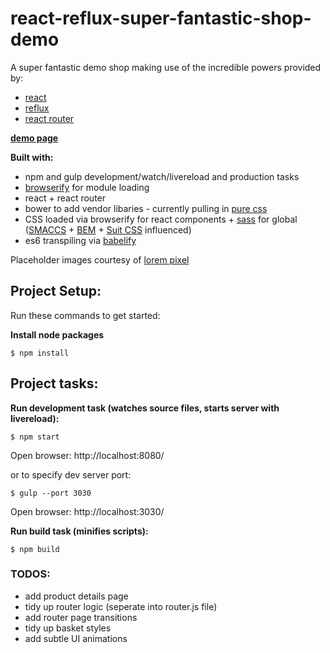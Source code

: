 # react-reflux-super-fantastic-shop-demo

A super fantastic demo shop making use of the incredible powers provided by:
- [react](http://facebook.github.io/react/)
- [reflux](https://www.npmjs.com/package/reflux)
- [react router](https://github.com/rackt/react-router)

**<a href="https://stylecoder.github.io/react-reflux-super-fantastic-shop-demo" target="_blank">demo page</a>**

**Built with:**
  - npm and gulp  development/watch/livereload and production tasks
  - [browserify](http://browserify.org/) for module loading
  - react + react router
  - bower to add vendor libaries - currently pulling in [pure css](http://purecss.io/)
  - CSS loaded via browserify for react components + [sass](http://sass-lang.com/) for global ([SMACCS](https://smacss.com/) + [BEM](http://csswizardry.com/2013/01/mindbemding-getting-your-head-round-bem-syntax/) + [Suit CSS](https://suitcss.github.io/) influenced)
  - es6 transpiling via [babelify](https://github.com/babel/babelify)

Placeholder images courtesy of [lorem pixel](http://lorempixel.com/)

## Project Setup:
Run these commands to get started:

**Install node packages**
```shell
$ npm install
```

## Project tasks:

**Run development task (watches source files, starts server with livereload):**
```shell
$ npm start
```
Open browser: http://localhost:8080/

or to specify dev server port:

```shell
$ gulp --port 3030
```
Open browser: http://localhost:3030/

**Run build task (minifies scripts):**
```shell
$ npm build
```

### TODOS:
 - add product details page
 - tidy up router logic (seperate into router.js file)
 - add router page transitions
 - tidy up basket styles
 - add subtle UI animations
